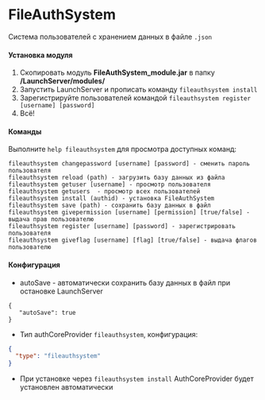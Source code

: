 # FileAuthSystem

Система пользователей с хранением данных в файле `.json`

#### Установка модуля

1. Скопировать модуль **FileAuthSystem_module.jar** в папку **/LaunchServer/modules/**
2. Запустить LaunchServer и прописать команду `fileauthsystem install`
3. Зарегистрируйте пользователей командой `fileauthsystem register [username] [password]`
4. Всё!

#### Команды

Выполните `help fileauthsystem` для просмотра доступных команд:

```
fileauthsystem changepassword [username] [password] - сменить пароль пользователя
fileauthsystem reload (path) - загрузить базу данных из файла
fileauthsystem getuser [username] - просмотр пользователя
fileauthsystem getusers  - просмотр всех пользователей
fileauthsystem install (authid) - установка FileAuthSystem
fileauthsystem save (path) - сохранить базу данных в файл
fileauthsystem givepermission [username] [permission] [true/false] - выдача прав пользователю
fileauthsystem register [username] [password] - зарегистрировать пользователя
fileauthsystem giveflag [username] [flag] [true/false] - выдача флагов пользователю
```

#### Конфигурация

- autoSave - автоматически сохранить базу данных в файл при остановке LaunchServer

```
{
   "autoSave": true
}
```

- Тип authCoreProvider `fileauthsystem`, конфигурация:

```json
{
  "type": "fileauthsystem"
}
```

- При установке через `fileauthsystem install` AuthCoreProvider будет установлен автоматически